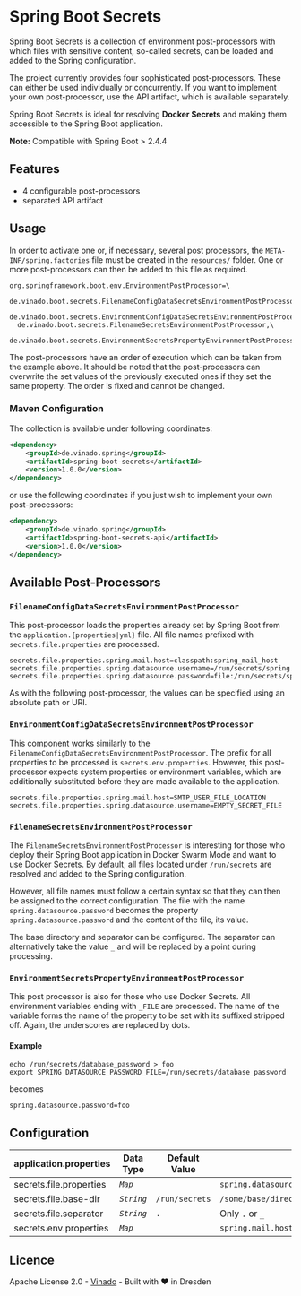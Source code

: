 Spring Boot Secrets
===================

Spring Boot Secrets is a collection of environment post-processors with which
files with sensitive content, so-called secrets, can be loaded and added to
the Spring configuration.

The project currently provides four sophisticated post-processors. These can
either be used individually or concurrently. If you want to implement your
own post-processor, use the API artifact, which is available separately.

Spring Boot Secrets is ideal for resolving **Docker Secrets** and making them
accessible to the Spring Boot application.

**Note:** Compatible with Spring Boot > 2.4.4


Features
--------

* 4 configurable post-processors
* separated API artifact


Usage
-----

In order to activate one or, if necessary, several post processors, the
`META-INF/spring.factories` file must be created in the `resources/` folder.
One or more post-processors can then be added to this file as required.

```properties
org.springframework.boot.env.EnvironmentPostProcessor=\
  de.vinado.boot.secrets.FilenameConfigDataSecretsEnvironmentPostProcessor,\
  de.vinado.boot.secrets.EnvironmentConfigDataSecretsEnvironmentPostProcessor,\
  de.vinado.boot.secrets.FilenameSecretsEnvironmentPostProcessor,\
  de.vinado.boot.secrets.EnvironmentSecretsPropertyEnvironmentPostProcessor
```

The post-processors have an order of execution which can be taken from the
example above. It should be noted that the post-processors can overwrite the
set values of the previously executed ones if they set the same property. The
order is fixed and cannot be changed.

### Maven Configuration

The collection is available under following coordinates:

```xml
<dependency>
    <groupId>de.vinado.spring</groupId>
    <artifactId>spring-boot-secrets</artifactId>
    <version>1.0.0</version>
</dependency>
```

or use the following coordinates if you just wish to implement your own
post-processors:

```xml
<dependency>
    <groupId>de.vinado.spring</groupId>
    <artifactId>spring-boot-secrets-api</artifactId>
    <version>1.0.0</version>
</dependency>
```


Available Post-Processors
---------------------------

### `FilenameConfigDataSecretsEnvironmentPostProcessor`

This post-processor loads the properties already set by Spring Boot from the
`application.{properties|yml}` file. All file names prefixed with
`secrets.file.properties` are processed.

```properties
secrets.file.properties.spring.mail.host=classpath:spring_mail_host
secrets.file.properties.spring.datasource.username=/run/secrets/spring.datasource.username
secrets.file.properties.spring.datasource.password=file:/run/secrets/spring.datasource.password
```

As with the following post-processor, the values can be specified using an
absolute path or URI.

### `EnvironmentConfigDataSecretsEnvironmentPostProcessor`

This component works similarly to the
`FilenameConfigDataSecretsEnvironmentPostProcessor`. The prefix for all
properties to be processed is `secrets.env.properties`. However, this
post-processor expects system properties or environment variables, which are
additionally substituted before they are made available to the application.

```properties
secrets.file.properties.spring.mail.host=SMTP_USER_FILE_LOCATION
secrets.file.properties.spring.datasource.username=EMPTY_SECRET_FILE
```

### `FilenameSecretsEnvironmentPostProcessor`

The `FilenameSecretsEnvironmentPostProcessor` is interesting for those who
deploy their Spring Boot application in Docker Swarm Mode and want to use
Docker Secrets. By default, all files located under `/run/secrets` are resolved
and added to the Spring configuration.

However, all file names must follow a certain syntax so that they can then be
assigned to the correct configuration. The file with the name
`spring.datasource.password` becomes the property `spring.datasource.password`
and the content of the file, its value.

The base directory and separator can be configured. The separator can
alternatively take the value `_` and will be replaced by a point during
processing.

### `EnvironmentSecretsPropertyEnvironmentPostProcessor`

This post processor is also for those who use Docker Secrets. All environment
variables ending with `_FILE` are processed. The name of the variable forms the
name of the property to be set with its suffixed stripped off. Again, the
underscores are replaced by dots.

#### Example

```shell
echo /run/secrets/database_password > foo
export SPRING_DATASOURCE_PASSWORD_FILE=/run/secrets/database_password
```

becomes

```properties
spring.datasource.password=foo
```


Configuration
-------------

| application.properties  | Data Type  | Default Value  | Example                                                              | Post-Processor                                         |
| ----------------------- | ---------- | -------------- | -------------------------------------------------------------------- | ------------------------------------------------------ |
| secrets.file.properties | _`Map`_    |                | `spring.datasource.username=/run/secrets/spring.datasource.username` | `FilenameConfigDataSecretsEnvironmentPostProcessor`    |
| secrets.file.base-dir   | _`String`_ | `/run/secrets` | `/some/base/directory`                                               | `FilenameSecretsEnvironmentPostProcessor`              |
| secrets.file.separator  | _`String`_ | `.`            | Only `.` or `_`                                                      | `FilenameSecretsEnvironmentPostProcessor`              |
| secrets.env.properties  | _`Map`_    |                | `spring.mail.host=SMTP_USER_FILE`                                    | `EnvironmentConfigDataSecretsEnvironmentPostProcessor` |


Licence
-------

Apache License 2.0 - [Vinado](https://vinado.de) - Built with :heart: in Dresden
